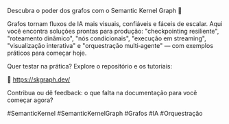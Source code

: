 
Descubra o poder dos grafos com o Semantic Kernel Graph 🚀

Grafos tornam fluxos de IA mais visuais, confiáveis e fáceis de escalar. Aqui você encontra soluções prontas para produção: "checkpointing resiliente", "roteamento dinâmico", "nós condicionais", "execução em streaming", "visualização interativa" e "orquestração multi‑agente" — com exemplos práticos para começar hoje.

Quer testar na prática? Explore o repositório e os tutoriais:

🔗 https://skgraph.dev/

Contribua ou dê feedback: o que falta na documentação para você começar agora?

#SemanticKernel #SemanticKernelGraph #Grafos #IA #Orquestração

